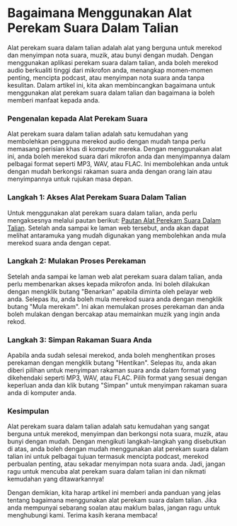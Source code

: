 Bagaimana Menggunakan Alat Perekam Suara Dalam Talian
=====================================================

Alat perekam suara dalam talian adalah alat yang berguna untuk merekod dan menyimpan nota suara, muzik, atau bunyi dengan mudah. Dengan menggunakan aplikasi perekam suara dalam talian, anda boleh merekod audio berkualiti tinggi dari mikrofon anda, menangkap momen-momen penting, mencipta podcast, atau menyimpan nota suara anda tanpa kesulitan. Dalam artikel ini, kita akan membincangkan bagaimana untuk menggunakan alat perekam suara dalam talian dan bagaimana ia boleh memberi manfaat kepada anda.

### Pengenalan kepada Alat Perekam Suara

Alat perekam suara dalam talian adalah satu kemudahan yang membolehkan pengguna merekod audio dengan mudah tanpa perlu memasang perisian khas di komputer mereka. Dengan menggunakan alat ini, anda boleh merekod suara dari mikrofon anda dan menyimpannya dalam pelbagai format seperti MP3, WAV, atau FLAC. Ini membolehkan anda untuk dengan mudah berkongsi rakaman suara anda dengan orang lain atau menyimpannya untuk rujukan masa depan.

### Langkah 1: Akses Alat Perekam Suara Dalam Talian

Untuk menggunakan alat perekam suara dalam talian, anda perlu mengaksesnya melalui pautan berikut: [Pautan Alat Perekam Suara Dalam Talian](https://www.onlinecalculatorsfree.com/ms/tools/voice-recorder.html). Setelah anda sampai ke laman web tersebut, anda akan dapat melihat antaramuka yang mudah digunakan yang membolehkan anda mula merekod suara anda dengan cepat.

### Langkah 2: Mulakan Proses Perekaman

Setelah anda sampai ke laman web alat perekam suara dalam talian, anda perlu membenarkan akses kepada mikrofon anda. Ini boleh dilakukan dengan mengklik butang "Benarkan" apabila diminta oleh pelayar web anda. Selepas itu, anda boleh mula merekod suara anda dengan mengklik butang "Mula merekam". Ini akan memulakan proses perekaman dan anda boleh mulakan dengan bercakap atau memainkan muzik yang ingin anda rekod.

### Langkah 3: Simpan Rakaman Suara Anda

Apabila anda sudah selesai merekod, anda boleh menghentikan proses perekaman dengan mengklik butang "Hentikan". Selepas itu, anda akan diberi pilihan untuk menyimpan rakaman suara anda dalam format yang dikehendaki seperti MP3, WAV, atau FLAC. Pilih format yang sesuai dengan keperluan anda dan klik butang "Simpan" untuk menyimpan rakaman suara anda di komputer anda.

### Kesimpulan

Alat perekam suara dalam talian adalah satu kemudahan yang sangat berguna untuk merekod, menyimpan dan berkongsi nota suara, muzik, atau bunyi dengan mudah. Dengan mengikuti langkah-langkah yang disebutkan di atas, anda boleh dengan mudah menggunakan alat perekam suara dalam talian ini untuk pelbagai tujuan termasuk mencipta podcast, merekod perbualan penting, atau sekadar menyimpan nota suara anda. Jadi, jangan ragu untuk mencuba alat perekam suara dalam talian ini dan nikmati kemudahan yang ditawarkannya!

Dengan demikian, kita harap artikel ini memberi anda panduan yang jelas tentang bagaimana menggunakan alat perekam suara dalam talian. Jika anda mempunyai sebarang soalan atau maklum balas, jangan ragu untuk menghubungi kami. Terima kasih kerana membaca!